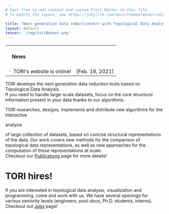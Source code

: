 ```yaml
---
# Feel free to add content and custom Front Matter to this file.
# To modify the layout, see https://jekyllrb.com/docs/themes/#overriding-theme-defaults

title: "Next generation data reduction<br> with Topological Data Analysis"
layout: default
teaser: '/img/toriBanner.png'
---
```

<html>
  <head>
    <meta HTTP-EQUIV="REFRESH" content="30000; url=https://ins2i.cnrs.fr/fr/cnrsinfo/un-erc-face-au-challenge-du-big-data">
  </head>
</html>


<div class="news">
<table width="98.5%" align="center">

<tr><td>
<h4>&nbsp;&nbsp;&nbsp;News</h4></td>
<td align="right"></td>
</tr>
<tr>
<td>
                &nbsp;&middot;&nbsp;
                TORI's website is online!
                </td>
                <td align="right">
                [Feb. 18, 2021]
                </td>
                </tr>
              </table>
</div>



TORI develops the next generation data reduction tools based on Topological Data Analysis.<br>
If you need to handle large-scale datasets, focus on the core structural information present in your data thanks to our algorithms. 

TORI researches, designs, implements and distribute new algorithms for 
the 
interactive
<!-- statistical  -->
analysis 
<!-- analytics -->
of large collection of datasets, based on concise structural representations of the data. Our work covers new methods for the comparison of topological data representations, as well as new approaches for the computation of these representations at scale.<br>
Checkout our [Publications](/publications/) page for more details!

# TORI hires!
If you are interested in topological data analysis, visualization and programming, come and work with us. We have several openings for various seniority levels (engineers, post-docs, Ph.D. students, interns).<br>
Checkout out [Jobs](/jobs/) page!

